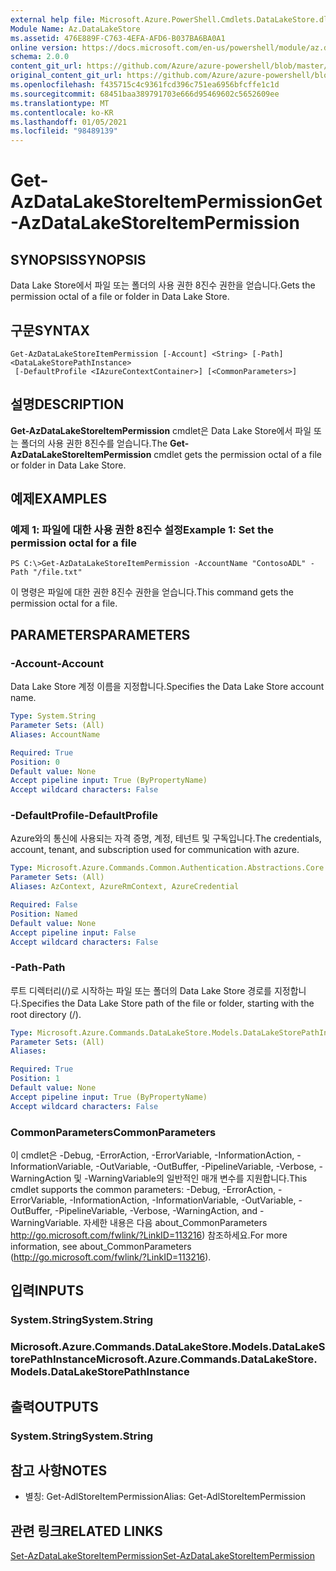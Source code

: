 ```yaml
---
external help file: Microsoft.Azure.PowerShell.Cmdlets.DataLakeStore.dll-Help.xml
Module Name: Az.DataLakeStore
ms.assetid: 476E889F-C763-4EFA-AFD6-B037BA6BA0A1
online version: https://docs.microsoft.com/en-us/powershell/module/az.datalakestore/get-azdatalakestoreitempermission
schema: 2.0.0
content_git_url: https://github.com/Azure/azure-powershell/blob/master/src/DataLakeStore/DataLakeStore/help/Get-AzDataLakeStoreItemPermission.md
original_content_git_url: https://github.com/Azure/azure-powershell/blob/master/src/DataLakeStore/DataLakeStore/help/Get-AzDataLakeStoreItemPermission.md
ms.openlocfilehash: f435715c4c9361fcd396c751ea6956bfcffe1c1d
ms.sourcegitcommit: 68451baa389791703e666d95469602c5652609ee
ms.translationtype: MT
ms.contentlocale: ko-KR
ms.lasthandoff: 01/05/2021
ms.locfileid: "98489139"
---
```

# <span data-ttu-id="18d51-101">Get-AzDataLakeStoreItemPermission</span><span class="sxs-lookup"><span data-stu-id="18d51-101">Get-AzDataLakeStoreItemPermission</span></span>

## <span data-ttu-id="18d51-102">SYNOPSIS</span><span class="sxs-lookup"><span data-stu-id="18d51-102">SYNOPSIS</span></span>
<span data-ttu-id="18d51-103">Data Lake Store에서 파일 또는 폴더의 사용 권한 8진수 권한을 얻습니다.</span><span class="sxs-lookup"><span data-stu-id="18d51-103">Gets the permission octal of a file or folder in Data Lake Store.</span></span>

## <span data-ttu-id="18d51-104">구문</span><span class="sxs-lookup"><span data-stu-id="18d51-104">SYNTAX</span></span>

```
Get-AzDataLakeStoreItemPermission [-Account] <String> [-Path] <DataLakeStorePathInstance>
 [-DefaultProfile <IAzureContextContainer>] [<CommonParameters>]
```

## <span data-ttu-id="18d51-105">설명</span><span class="sxs-lookup"><span data-stu-id="18d51-105">DESCRIPTION</span></span>
<span data-ttu-id="18d51-106">**Get-AzDataLakeStoreItemPermission** cmdlet은 Data Lake Store에서 파일 또는 폴더의 사용 권한 8진수를 얻습니다.</span><span class="sxs-lookup"><span data-stu-id="18d51-106">The **Get-AzDataLakeStoreItemPermission** cmdlet gets the permission octal of a file or folder in Data Lake Store.</span></span>

## <span data-ttu-id="18d51-107">예제</span><span class="sxs-lookup"><span data-stu-id="18d51-107">EXAMPLES</span></span>

### <span data-ttu-id="18d51-108">예제 1: 파일에 대한 사용 권한 8진수 설정</span><span class="sxs-lookup"><span data-stu-id="18d51-108">Example 1: Set the permission octal for a file</span></span>
```
PS C:\>Get-AzDataLakeStoreItemPermission -AccountName "ContosoADL" -Path "/file.txt"
```

<span data-ttu-id="18d51-109">이 명령은 파일에 대한 권한 8진수 권한을 얻습니다.</span><span class="sxs-lookup"><span data-stu-id="18d51-109">This command gets the permission octal for a file.</span></span>

## <span data-ttu-id="18d51-110">PARAMETERS</span><span class="sxs-lookup"><span data-stu-id="18d51-110">PARAMETERS</span></span>

### <span data-ttu-id="18d51-111">-Account</span><span class="sxs-lookup"><span data-stu-id="18d51-111">-Account</span></span>
<span data-ttu-id="18d51-112">Data Lake Store 계정 이름을 지정합니다.</span><span class="sxs-lookup"><span data-stu-id="18d51-112">Specifies the Data Lake Store account name.</span></span>

```yaml
Type: System.String
Parameter Sets: (All)
Aliases: AccountName

Required: True
Position: 0
Default value: None
Accept pipeline input: True (ByPropertyName)
Accept wildcard characters: False
```

### <span data-ttu-id="18d51-113">-DefaultProfile</span><span class="sxs-lookup"><span data-stu-id="18d51-113">-DefaultProfile</span></span>
<span data-ttu-id="18d51-114">Azure와의 통신에 사용되는 자격 증명, 계정, 테넌트 및 구독입니다.</span><span class="sxs-lookup"><span data-stu-id="18d51-114">The credentials, account, tenant, and subscription used for communication with azure.</span></span>

```yaml
Type: Microsoft.Azure.Commands.Common.Authentication.Abstractions.Core.IAzureContextContainer
Parameter Sets: (All)
Aliases: AzContext, AzureRmContext, AzureCredential

Required: False
Position: Named
Default value: None
Accept pipeline input: False
Accept wildcard characters: False
```

### <span data-ttu-id="18d51-115">-Path</span><span class="sxs-lookup"><span data-stu-id="18d51-115">-Path</span></span>
<span data-ttu-id="18d51-116">루트 디렉터리(/)로 시작하는 파일 또는 폴더의 Data Lake Store 경로를 지정합니다.</span><span class="sxs-lookup"><span data-stu-id="18d51-116">Specifies the Data Lake Store path of the file or folder, starting with the root directory (/).</span></span>

```yaml
Type: Microsoft.Azure.Commands.DataLakeStore.Models.DataLakeStorePathInstance
Parameter Sets: (All)
Aliases:

Required: True
Position: 1
Default value: None
Accept pipeline input: True (ByPropertyName)
Accept wildcard characters: False
```

### <span data-ttu-id="18d51-117">CommonParameters</span><span class="sxs-lookup"><span data-stu-id="18d51-117">CommonParameters</span></span>
<span data-ttu-id="18d51-118">이 cmdlet은 -Debug, -ErrorAction, -ErrorVariable, -InformationAction, -InformationVariable, -OutVariable, -OutBuffer, -PipelineVariable, -Verbose, -WarningAction 및 -WarningVariable의 일반적인 매개 변수를 지원합니다.</span><span class="sxs-lookup"><span data-stu-id="18d51-118">This cmdlet supports the common parameters: -Debug, -ErrorAction, -ErrorVariable, -InformationAction, -InformationVariable, -OutVariable, -OutBuffer, -PipelineVariable, -Verbose, -WarningAction, and -WarningVariable.</span></span> <span data-ttu-id="18d51-119">자세한 내용은 다음 about_CommonParameters http://go.microsoft.com/fwlink/?LinkID=113216) 참조하세요.</span><span class="sxs-lookup"><span data-stu-id="18d51-119">For more information, see about_CommonParameters (http://go.microsoft.com/fwlink/?LinkID=113216).</span></span>

## <span data-ttu-id="18d51-120">입력</span><span class="sxs-lookup"><span data-stu-id="18d51-120">INPUTS</span></span>

### <span data-ttu-id="18d51-121">System.String</span><span class="sxs-lookup"><span data-stu-id="18d51-121">System.String</span></span>

### <span data-ttu-id="18d51-122">Microsoft.Azure.Commands.DataLakeStore.Models.DataLakeStorePathInstance</span><span class="sxs-lookup"><span data-stu-id="18d51-122">Microsoft.Azure.Commands.DataLakeStore.Models.DataLakeStorePathInstance</span></span>

## <span data-ttu-id="18d51-123">출력</span><span class="sxs-lookup"><span data-stu-id="18d51-123">OUTPUTS</span></span>

### <span data-ttu-id="18d51-124">System.String</span><span class="sxs-lookup"><span data-stu-id="18d51-124">System.String</span></span>

## <span data-ttu-id="18d51-125">참고 사항</span><span class="sxs-lookup"><span data-stu-id="18d51-125">NOTES</span></span>
* <span data-ttu-id="18d51-126">별칭: Get-AdlStoreItemPermission</span><span class="sxs-lookup"><span data-stu-id="18d51-126">Alias: Get-AdlStoreItemPermission</span></span>

## <span data-ttu-id="18d51-127">관련 링크</span><span class="sxs-lookup"><span data-stu-id="18d51-127">RELATED LINKS</span></span>

[<span data-ttu-id="18d51-128">Set-AzDataLakeStoreItemPermission</span><span class="sxs-lookup"><span data-stu-id="18d51-128">Set-AzDataLakeStoreItemPermission</span></span>](./Set-AzDataLakeStoreItemPermission.md)


